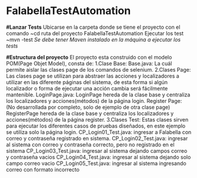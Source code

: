 # FalabellaTestAutomation

**#Lanzar Tests**
Ubicarse en la carpeta donde se tiene el proyecto con el comando 
~cd ruta del proyecto FalabellaTestAutomation
Ejecutar los test
~mvn -test
*Se debe tener Maven instalado en la máquina a ejecutar los tests*

**#Estructura del proyecto**
El proyecto esta construido con el modelo POM(Page Objet Model), consta de:
1.Clase Base: 
  Base.java: La cuál permite aislar las clases page de los comandos de selenium.
2.Clases Page: Las clases page se utilizan para abstraer las acciones y localizadores a utilizar en las diferente páginas del sistema, 
             de esta forma si algún localizador o forma de ejecutar una acción cambia será fácilmente mantenible.
  LoginPage.java: LoginPage hereda de la clase base y centraliza los localizadores y acciones(métodos) de la página login.
  Register Page: (No desarrollada por completo, solo de ejemplo de otra clase page) RegisterPage hereda de la clase base y centraliza los localizadores y acciones(métodos) de la página register.
3.Clases Test: Estas clases sirven para ejecutar los diferentes casos de pruebas diseñados, en este ejemplo se utiliza solo la página login.
  CP_Login01_Test.java: ingresar a Falabella con correo y contraseña registrado en sistema.
  CP_Login02_Test.java: ingresar al sistema con correo y contraseña correcto, pero no registrado en el sistema
  CP_Login03_Test.java: ingresar al sistema dejando campos correo y contraseña vacios
  CP_Login04_Test.java: ingresar al sistema dejando solo campo correo vacio
  CP_Login05_Test.java: ingresar al sistema ingresando correo con formato incorrecto
